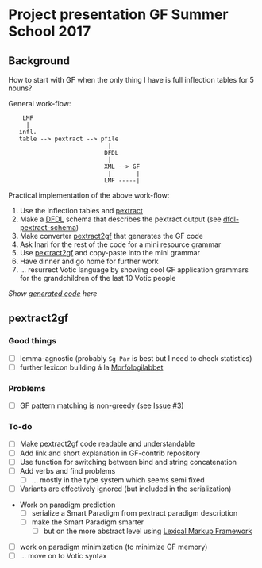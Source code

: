 # Project presentation GF Summer School 2017

## Background

How to start with GF when the only thing I have is full inflection tables for 5 nouns?

General work-flow:

```
    LMF
     |
   infl.
   table --> pextract --> pfile
                            |
                           DFDL
                            |
                           XML --> GF
                            |       |
                           LMF -----|
```

Practical implementation of the above work-flow:
1. Use the inflection tables and [pextract](https://github.com/marfors/paradigmextract)
2. Make a [DFDL](http://dfdlschemas.github.io/) schema that describes the pextract output (see [dfdl-pextract-schema](https://github.com/keeleleek/dfdl-pextract-schema))
3. Make converter [pextract2gf](https://github.com/keeleleek/pextract2gf) that generates the GF code
4. Ask Inari for the rest of the code for a mini resource grammar
5. Use [pextract2gf](https://github.com/keeleleek/pextract2gf) and copy-paste into the mini grammar
6. Have dinner and go home for further work
7. ... resurrect Votic language by showing cool GF application grammars for the grandchildren of the last 10 Votic people



_Show [generated code](https://github.com/keeleleek/pextract2gf/tree/master/examples) here_

## pextract2gf

### Good things

- [ ] lemma-agnostic (probably `Sg Par` is best but I need to check statistics)
- [ ] further lexicon building á la [Morfologilabbet](https://spraakbanken.gu.se/karp/morfologilabbet)

### Problems

- [ ] GF pattern matching is non-greedy (see [Issue #3](https://github.com/keeleleek/GF-Votic/issues/3))

### To-do

- [ ] Make pextract2gf code readable and understandable
- [ ] Add link and short explanation in GF-contrib repository
- [ ] Use function for switching between bind and string concatenation
- [ ] Add verbs and find problems
  - [ ] ... mostly in the type system which seems semi fixed
- [ ] Variants are effectively ignored (but included in the serialization)
- Work on paradigm prediction
  - [ ] serialize a Smart Paradigm from pextract paradigm description
  - [ ] make the Smart Paradigm smarter
    - [ ] but on the more abstract level using [Lexical Markup Framework](http://www.lexicalmarkupframework.org/)
- [ ] work on paradigm minimization (to minimize GF memory)
- [ ] ... move on to Votic syntax
